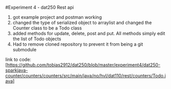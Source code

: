#Experiment 4 - dat250 Rest api

1. got example project and postman working
2. changed the type of serialized object to arraylist and changed the Counter class to be a Todo class
3. added methods for update, delete, post and put. All methods simply edit the list of Todo objects
4. Had to remove cloned repository to prevent it from being a git submodule

link to code: [https://github.com/tobias2912/dat250/blob/master/experiment4/dat250-sparkjava-counter/counters/counters/src/main/java/no/hvl/dat110/rest/counters/Todo.java]

